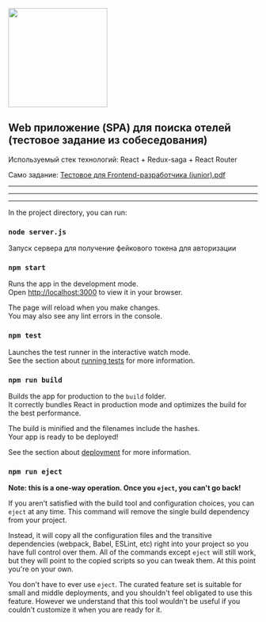 <img src="https://user-images.githubusercontent.com/69976961/163959697-377707c3-220c-4361-a1b5-9425835a5ef9.png" width="200" height="200">

## Web приложение (SPA) для поиска отелей (тестовое задание из собеседования)

Используемый стек технологий: React + Redux-saga + React Router

Само задание: [Тестовое для Frontend-разработчика (junior).pdf](https://github.com/ZimmermannnnamremmiZ/hotels-redux-saga/files/8511599/Frontend-.junior.pdf)

<hr />
<hr />
<hr />
In the project directory, you can run:

### `node server.js`

Запуск сервера для получение фейкового токена для авторизации

### `npm start`

Runs the app in the development mode.\
Open [http://localhost:3000](http://localhost:3000) to view it in your browser.

The page will reload when you make changes.\
You may also see any lint errors in the console.

### `npm test`

Launches the test runner in the interactive watch mode.\
See the section about [running tests](https://facebook.github.io/create-react-app/docs/running-tests) for more information.

### `npm run build`

Builds the app for production to the `build` folder.\
It correctly bundles React in production mode and optimizes the build for the best performance.

The build is minified and the filenames include the hashes.\
Your app is ready to be deployed!

See the section about [deployment](https://facebook.github.io/create-react-app/docs/deployment) for more information.

### `npm run eject`

**Note: this is a one-way operation. Once you `eject`, you can't go back!**

If you aren't satisfied with the build tool and configuration choices, you can `eject` at any time. This command will remove the single build dependency from your project.

Instead, it will copy all the configuration files and the transitive dependencies (webpack, Babel, ESLint, etc) right into your project so you have full control over them. All of the commands except `eject` will still work, but they will point to the copied scripts so you can tweak them. At this point you're on your own.

You don't have to ever use `eject`. The curated feature set is suitable for small and middle deployments, and you shouldn't feel obligated to use this feature. However we understand that this tool wouldn't be useful if you couldn't customize it when you are ready for it.
